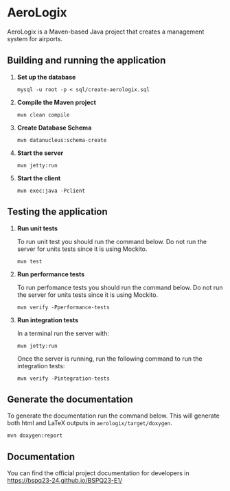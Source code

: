 # AeroLogix

AeroLogix is a Maven-based Java project that creates a management system for airports.

**Building and running the application**
-
1. **Set up the database**
    ```
    mysql -u root -p < sql/create-aerologix.sql
    ```
    
1. **Compile the Maven project**

    ```
    mvn clean compile
    ```

2. **Create Database Schema**

    ```
    mvn datanucleus:schema-create
    ```

3. **Start the server**

    ```
    mvn jetty:run
    ```


4. **Start the client**
   
    ```
    mvn exec:java -Pclient
    ```

**Testing the application**
-
1. **Run unit tests**
   
   To run unit test you should run the command below. Do not run the server for units tests since it is using Mockito.

    ```
    mvn test
    ```

2. **Run performance tests**

   To run perfomance tests you should run the command below. Do not run the server for units tests since it is using Mockito.

    ```
    mvn verify -Pperformance-tests
    ```

3. **Run integration tests**
   
   In a terminal run the server with:

    ```
    mvn jetty:run
    ```

    Once the server is running, run the following command to run the integration tests:
    
    ```
    mvn verify -Pintegration-tests
    ```
**Generate the documentation**
-
To generate the documentation run the command below. This will generate both html and LaTeX outputs in `aerologix/target/doxygen`.

```
mvn doxygen:report
```

## Documentation
You can find the official project documentation for developers in https://bspq23-24.github.io/BSPQ23-E1/
